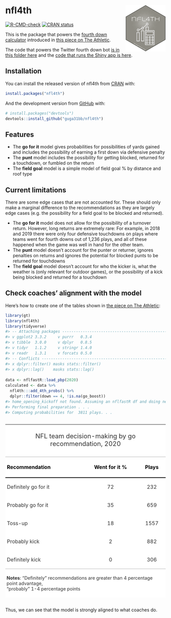
<!-- README.md is generated from README.Rmd. Please edit that file -->

# **nfl4th** <img src="man/figures/logo.png" align="right" width="25%" min-width="120px"/>

<!-- badges: start -->

[![R-CMD-check](https://github.com/guga31bb/nfl4th/workflows/R-CMD-check/badge.svg)](https://github.com/guga31bb/nfl4th/actions)
[![CRAN
status](https://www.r-pkg.org/badges/version/nfl4th)](https://CRAN.R-project.org/package=nfl4th)
<!-- badges: end -->

This is the package that powers the [fourth down
calculator](https://rbsdm.com/stats/fourth_calculator) introduced in
[this piece on The
Athletic](https://theathletic.com/2144214/2020/10/28/nfl-fourth-down-decisions-the-math-behind-the-leagues-new-aggressiveness/).

The code that powers the Twitter fourth down bot [is in this folder
here](https://github.com/guga31bb/fourth_calculator/tree/main/bot) and
the [code that runs the Shiny app is
here](https://github.com/guga31bb/fourth_calculator/blob/main/app.R).

## Installation

You can install the released version of nfl4th from
[CRAN](https://CRAN.R-project.org) with:

``` r
install.packages("nfl4th")
```

And the development version from [GitHub](https://github.com/) with:

``` r
# install.packages("devtools")
devtools::install_github("guga31bb/nfl4th")
```

## Features

  - The **go for it** model gives probabilities for possibilities of
    yards gained and includes the possibility of earning a first down
    via defensive penalty
  - The **punt** model includes the possibility for getting blocked,
    returned for a touchdown, or fumbled on the return
  - The **field goal** model is a simple model of field goal % by
    distance and roof type

## Current limitations

There are some edge cases that are not accounted for. These should only
make a marginal difference to the recommendations as they are largely
edge cases (e.g. the possibility for a field goal to be blocked and
returned).

  - The **go for it** model does not allow for the possibility of a
    turnover return. However, long returns are extremely rare: For
    example, in 2018 and 2019 there were only four defensive touchdowns
    on plays where teams went for fourth downs out of 1,236 plays, and
    all of these happened when the game was well in hand for the other
    team.
  - The **punt** model doesn’t account for the punter or returner,
    ignores penalties on returns and ignores the potential for blocked
    punts to be returned for touchdowns
  - The **field goal** model doesn’t account for who the kicker is, what
    the weather is (only relevant for outdoor games), or the possibility
    of a kick being blocked and returned for a touchdown

## Check coaches’ alignment with the model

Here’s how to create one of the tables shown in [the piece on The
Athletic](https://theathletic.com/2144214/2020/10/28/nfl-fourth-down-decisions-the-math-behind-the-leagues-new-aggressiveness/):

``` r
library(gt)
library(nfl4th)
library(tidyverse)
#> -- Attaching packages ------------------------------------------------------------------------------------------ tidyverse 1.3.0 --
#> v ggplot2 3.3.2     v purrr   0.3.4
#> v tibble  3.0.0     v dplyr   0.8.5
#> v tidyr   1.1.2     v stringr 1.4.0
#> v readr   1.3.1     v forcats 0.5.0
#> -- Conflicts --------------------------------------------------------------------------------------------- tidyverse_conflicts() --
#> x dplyr::filter() masks stats::filter()
#> x dplyr::lag()    masks stats::lag()

data <- nflfastR::load_pbp(2020)
calculated <- data %>%
  nfl4th:::add_4th_probs() %>%
  dplyr::filter(down == 4, !is.na(go_boost)) 
#> home_opening_kickoff not found. Assuming an nflfastR df and doing necessary cleaning . . .
#> Performing final preparation . . .
#> Computing probabilities for  3811 plays. . .
```

<!--html_preserve-->

<style>html {
  font-family: -apple-system, BlinkMacSystemFont, 'Segoe UI', Roboto, Oxygen, Ubuntu, Cantarell, 'Helvetica Neue', 'Fira Sans', 'Droid Sans', Arial, sans-serif;
}

#cxjsrqnfld .gt_table {
  display: table;
  border-collapse: collapse;
  margin-left: auto;
  margin-right: auto;
  color: #333333;
  font-size: 16px;
  background-color: #FFFFFF;
  width: auto;
  border-top-style: solid;
  border-top-width: 1px;
  border-top-color: black;
  border-right-style: none;
  border-right-width: 2px;
  border-right-color: #D3D3D3;
  border-bottom-style: solid;
  border-bottom-width: 1px;
  border-bottom-color: white;
  border-left-style: none;
  border-left-width: 2px;
  border-left-color: #D3D3D3;
}

#cxjsrqnfld .gt_heading {
  background-color: #FFFFFF;
  text-align: center;
  border-bottom-color: #FFFFFF;
  border-left-style: none;
  border-left-width: 1px;
  border-left-color: #D3D3D3;
  border-right-style: none;
  border-right-width: 1px;
  border-right-color: #D3D3D3;
}

#cxjsrqnfld .gt_title {
  color: #333333;
  font-size: 125%;
  font-weight: initial;
  padding-top: 4px;
  padding-bottom: 4px;
  border-bottom-color: #FFFFFF;
  border-bottom-width: 0;
}

#cxjsrqnfld .gt_subtitle {
  color: #333333;
  font-size: 85%;
  font-weight: initial;
  padding-top: 0;
  padding-bottom: 4px;
  border-top-color: #FFFFFF;
  border-top-width: 0;
}

#cxjsrqnfld .gt_bottom_border {
  border-bottom-style: solid;
  border-bottom-width: 2px;
  border-bottom-color: #D3D3D3;
}

#cxjsrqnfld .gt_col_headings {
  border-top-style: solid;
  border-top-width: 2px;
  border-top-color: #D3D3D3;
  border-bottom-style: solid;
  border-bottom-width: 2px;
  border-bottom-color: black;
  border-left-style: none;
  border-left-width: 1px;
  border-left-color: #D3D3D3;
  border-right-style: none;
  border-right-width: 1px;
  border-right-color: #D3D3D3;
}

#cxjsrqnfld .gt_col_heading {
  color: #333333;
  background-color: #FFFFFF;
  font-size: 100%;
  font-weight: normal;
  text-transform: inherit;
  border-left-style: none;
  border-left-width: 1px;
  border-left-color: #D3D3D3;
  border-right-style: none;
  border-right-width: 1px;
  border-right-color: #D3D3D3;
  vertical-align: bottom;
  padding-top: 5px;
  padding-bottom: 6px;
  padding-left: 5px;
  padding-right: 5px;
  overflow-x: hidden;
}

#cxjsrqnfld .gt_column_spanner_outer {
  color: #333333;
  background-color: #FFFFFF;
  font-size: 100%;
  font-weight: normal;
  text-transform: inherit;
  padding-top: 0;
  padding-bottom: 0;
  padding-left: 4px;
  padding-right: 4px;
}

#cxjsrqnfld .gt_column_spanner_outer:first-child {
  padding-left: 0;
}

#cxjsrqnfld .gt_column_spanner_outer:last-child {
  padding-right: 0;
}

#cxjsrqnfld .gt_column_spanner {
  border-bottom-style: solid;
  border-bottom-width: 2px;
  border-bottom-color: black;
  vertical-align: bottom;
  padding-top: 5px;
  padding-bottom: 6px;
  overflow-x: hidden;
  display: inline-block;
  width: 100%;
}

#cxjsrqnfld .gt_group_heading {
  padding: 8px;
  color: #333333;
  background-color: #FFFFFF;
  font-size: 100%;
  font-weight: initial;
  text-transform: inherit;
  border-top-style: solid;
  border-top-width: 3px;
  border-top-color: black;
  border-bottom-style: solid;
  border-bottom-width: 2px;
  border-bottom-color: black;
  border-left-style: none;
  border-left-width: 1px;
  border-left-color: #D3D3D3;
  border-right-style: none;
  border-right-width: 1px;
  border-right-color: #D3D3D3;
  vertical-align: middle;
}

#cxjsrqnfld .gt_empty_group_heading {
  padding: 0.5px;
  color: #333333;
  background-color: #FFFFFF;
  font-size: 100%;
  font-weight: initial;
  border-top-style: solid;
  border-top-width: 3px;
  border-top-color: black;
  border-bottom-style: solid;
  border-bottom-width: 2px;
  border-bottom-color: black;
  vertical-align: middle;
}

#cxjsrqnfld .gt_striped {
  background-color: rgba(128, 128, 128, 0.05);
}

#cxjsrqnfld .gt_from_md > :first-child {
  margin-top: 0;
}

#cxjsrqnfld .gt_from_md > :last-child {
  margin-bottom: 0;
}

#cxjsrqnfld .gt_row {
  padding-top: 2px;
  padding-bottom: 2px;
  padding-left: 5px;
  padding-right: 5px;
  margin: 10px;
  border-top-style: solid;
  border-top-width: 1px;
  border-top-color: white;
  border-left-style: none;
  border-left-width: 1px;
  border-left-color: #D3D3D3;
  border-right-style: none;
  border-right-width: 1px;
  border-right-color: #D3D3D3;
  vertical-align: middle;
  overflow-x: hidden;
}

#cxjsrqnfld .gt_stub {
  color: #333333;
  background-color: #FFFFFF;
  font-size: 100%;
  font-weight: initial;
  text-transform: inherit;
  border-right-style: solid;
  border-right-width: 2px;
  border-right-color: #D3D3D3;
  padding-left: 12px;
}

#cxjsrqnfld .gt_summary_row {
  color: #333333;
  background-color: #FFFFFF;
  text-transform: inherit;
  padding-top: 8px;
  padding-bottom: 8px;
  padding-left: 5px;
  padding-right: 5px;
}

#cxjsrqnfld .gt_first_summary_row {
  padding-top: 8px;
  padding-bottom: 8px;
  padding-left: 5px;
  padding-right: 5px;
  border-top-style: solid;
  border-top-width: 2px;
  border-top-color: #D3D3D3;
}

#cxjsrqnfld .gt_grand_summary_row {
  color: #333333;
  background-color: #FFFFFF;
  text-transform: inherit;
  padding-top: 8px;
  padding-bottom: 8px;
  padding-left: 5px;
  padding-right: 5px;
}

#cxjsrqnfld .gt_first_grand_summary_row {
  padding-top: 8px;
  padding-bottom: 8px;
  padding-left: 5px;
  padding-right: 5px;
  border-top-style: double;
  border-top-width: 6px;
  border-top-color: #D3D3D3;
}

#cxjsrqnfld .gt_table_body {
  border-top-style: solid;
  border-top-width: 2px;
  border-top-color: #D3D3D3;
  border-bottom-style: solid;
  border-bottom-width: 2px;
  border-bottom-color: #D3D3D3;
}

#cxjsrqnfld .gt_footnotes {
  color: #333333;
  background-color: #FFFFFF;
  border-bottom-style: none;
  border-bottom-width: 2px;
  border-bottom-color: #D3D3D3;
  border-left-style: none;
  border-left-width: 2px;
  border-left-color: #D3D3D3;
  border-right-style: none;
  border-right-width: 2px;
  border-right-color: #D3D3D3;
}

#cxjsrqnfld .gt_footnote {
  margin: 0px;
  font-size: 90%;
  padding: 4px;
}

#cxjsrqnfld .gt_sourcenotes {
  color: #333333;
  background-color: #FFFFFF;
  border-bottom-style: none;
  border-bottom-width: 2px;
  border-bottom-color: #D3D3D3;
  border-left-style: none;
  border-left-width: 2px;
  border-left-color: #D3D3D3;
  border-right-style: none;
  border-right-width: 2px;
  border-right-color: #D3D3D3;
}

#cxjsrqnfld .gt_sourcenote {
  font-size: 90%;
  padding: 4px;
}

#cxjsrqnfld .gt_left {
  text-align: left;
}

#cxjsrqnfld .gt_center {
  text-align: center;
}

#cxjsrqnfld .gt_right {
  text-align: right;
  font-variant-numeric: tabular-nums;
}

#cxjsrqnfld .gt_font_normal {
  font-weight: normal;
}

#cxjsrqnfld .gt_font_bold {
  font-weight: bold;
}

#cxjsrqnfld .gt_font_italic {
  font-style: italic;
}

#cxjsrqnfld .gt_super {
  font-size: 65%;
}

#cxjsrqnfld .gt_footnote_marks {
  font-style: italic;
  font-size: 65%;
}
</style>

<div id="cxjsrqnfld" style="overflow-x:auto;overflow-y:auto;width:auto;height:auto;">

<table class="gt_table">

<thead class="gt_header">

<tr>

<th colspan="3" class="gt_heading gt_title gt_font_normal" style>

NFL team decision-making by go recommendation, 2020

</th>

</tr>

<tr>

<th colspan="3" class="gt_heading gt_subtitle gt_font_normal gt_bottom_border" style>

</th>

</tr>

</thead>

<thead class="gt_col_headings">

<tr>

<th class="gt_col_heading gt_columns_bottom_border gt_left" rowspan="1" colspan="1" style="color: black; font-weight: bold;">

Recommendation

</th>

<th class="gt_col_heading gt_columns_bottom_border gt_center" rowspan="1" colspan="1" style="color: black; font-weight: bold;">

Went for it %

</th>

<th class="gt_col_heading gt_columns_bottom_border gt_center" rowspan="1" colspan="1" style="color: black; font-weight: bold;">

Plays

</th>

</tr>

</thead>

<tbody class="gt_table_body">

<tr>

<td class="gt_row gt_left">

Definitely go for it

</td>

<td class="gt_row gt_center">

72

</td>

<td class="gt_row gt_center">

232

</td>

</tr>

<tr>

<td class="gt_row gt_left">

Probably go for it

</td>

<td class="gt_row gt_center">

35

</td>

<td class="gt_row gt_center">

659

</td>

</tr>

<tr>

<td class="gt_row gt_left">

Toss-up

</td>

<td class="gt_row gt_center">

18

</td>

<td class="gt_row gt_center">

1557

</td>

</tr>

<tr>

<td class="gt_row gt_left">

Probably kick

</td>

<td class="gt_row gt_center">

2

</td>

<td class="gt_row gt_center">

882

</td>

</tr>

<tr>

<td class="gt_row gt_left">

Definitely kick

</td>

<td class="gt_row gt_center">

0

</td>

<td class="gt_row gt_center">

306

</td>

</tr>

</tbody>

<tfoot class="gt_sourcenotes">

<tr>

<td class="gt_sourcenote" colspan="3">

<strong>Notes</strong>: “Definitely” recommendations are greater than 4
percentage point advantage,<br> “probably” 1-4 percentage points

</td>

</tr>

</tfoot>

</table>

</div>

<!--/html_preserve-->

Thus, we can see that the model is strongly aligned to what coaches do.
